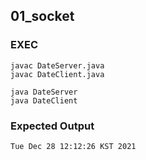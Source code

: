 ## 01_socket

### EXEC

```
javac DateServer.java
javac DateClient.java

java DateServer
java DateClient

```

### Expected Output
```
Tue Dec 28 12:12:26 KST 2021
```